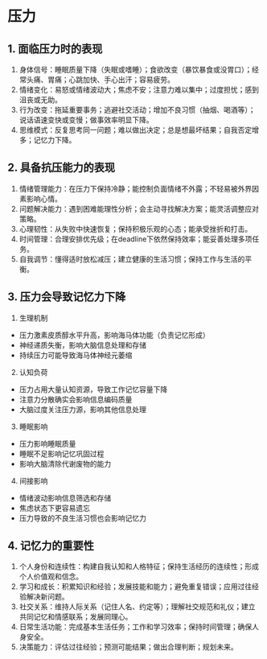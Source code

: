 
# 压力

## 1. 面临压力时的表现

1. 身体信号：睡眠质量下降（失眠或嗜睡）；食欲改变（暴饮暴食或没胃口）；经常头痛、胃痛；心跳加快、手心出汗；容易疲劳。
2. 情绪变化：易怒或情绪波动大；焦虑不安；注意力难以集中；过度担忧；感到沮丧或无助。
3. 行为改变：拖延重要事务；逃避社交活动；增加不良习惯（抽烟、喝酒等）；说话语速变快或变慢；做事效率明显下降。
4. 思维模式：反复思考同一问题；难以做出决定；总是想最坏结果；自我否定增多；记忆力下降。

## 2. 具备抗压能力的表现

1. 情绪管理能力：在压力下保持冷静；能控制负面情绪不外露；不轻易被外界因素影响心情。
2. 问题解决能力：遇到困难能理性分析；会主动寻找解决方案；能灵活调整应对策略。
3. 心理韧性：从失败中快速恢复；保持积极乐观的心态；能承受挫折和打击。
4. 时间管理：合理安排优先级；在deadline下依然保持效率；能妥善处理多项任务。
5. 自我调节：懂得适时放松减压；建立健康的生活习惯；保持工作与生活的平衡。



## 3. 压力会导致记忆力下降

1. 生理机制
  - 压力激素皮质醇水平升高，影响海马体功能（负责记忆形成）
  - 神经递质失衡，影响大脑信息处理和存储
  - 持续压力可能导致海马体神经元萎缩
2. 认知负荷
  - 压力占用大量认知资源，导致工作记忆容量下降
  - 注意力分散确实会影响信息编码质量
  - 大脑过度关注压力源，影响其他信息处理
3. 睡眠影响
  - 压力影响睡眠质量
  - 睡眠不足影响记忆巩固过程
  - 影响大脑清除代谢废物的能力
4. 间接影响
  - 情绪波动影响信息筛选和存储
  - 焦虑状态下更容易遗忘
  - 压力导致的不良生活习惯也会影响记忆力

## 4. 记忆力的重要性

1. 个人身份和连续性：构建自我认知和人格特征；保持生活经历的连续性；形成个人价值观和信念。
2. 学习和成长：积累知识和经验；发展技能和能力；避免重复错误；应用过往经验解决新问题。
3. 社交关系：维持人际关系（记住人名、约定等）；理解社交规范和礼仪；建立共同记忆和情感联系；发展同理心。
4. 日常生活功能：完成基本生活任务；工作和学习效率；保持时间管理；确保人身安全。
5. 决策能力：评估过往经验；预测可能结果；做出合理判断；规划未来。
